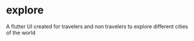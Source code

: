 # explore
A flutter UI created for travelers and non travelers to explore different cities of the world 
